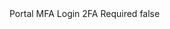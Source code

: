 <?xml version="1.0" encoding="UTF-8"?>
<CustomMetadata xmlns="http://soap.sforce.com/2006/04/metadata">
    <label>Portal MFA Login 2FA Required</label>
    <protected>false</protected>
</CustomMetadata>
